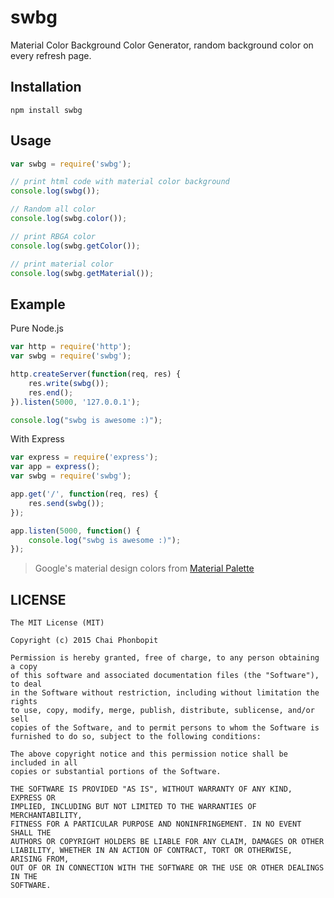 swbg
===

Material Color Background Color Generator, random background color on every refresh page.

## Installation

```
npm install swbg
```

## Usage

```javascript
var swbg = require('swbg');

// print html code with material color background
console.log(swbg());

// Random all color
console.log(swbg.color());

// print RBGA color
console.log(swbg.getColor());

// print material color
console.log(swbg.getMaterial());
```

## Example

Pure Node.js

```javascript
var http = require('http');
var swbg = require('swbg');

http.createServer(function(req, res) {
	res.write(swbg());
	res.end();
}).listen(5000, '127.0.0.1');

console.log("swbg is awesome :)");
```

With Express

```javascript
var express = require('express');
var app = express();
var swbg = require('swbg');

app.get('/', function(req, res) {
	res.send(swbg());
});

app.listen(5000, function() {
	console.log("swbg is awesome :)");
});
```

> Google's material design colors from [Material Palette](http://www.google.com/design/spec/style/color.html#color-ui-color-palette)

## LICENSE

	The MIT License (MIT)

	Copyright (c) 2015 Chai Phonbopit

	Permission is hereby granted, free of charge, to any person obtaining a copy
	of this software and associated documentation files (the "Software"), to deal
	in the Software without restriction, including without limitation the rights
	to use, copy, modify, merge, publish, distribute, sublicense, and/or sell
	copies of the Software, and to permit persons to whom the Software is
	furnished to do so, subject to the following conditions:

	The above copyright notice and this permission notice shall be included in all
	copies or substantial portions of the Software.

	THE SOFTWARE IS PROVIDED "AS IS", WITHOUT WARRANTY OF ANY KIND, EXPRESS OR
	IMPLIED, INCLUDING BUT NOT LIMITED TO THE WARRANTIES OF MERCHANTABILITY,
	FITNESS FOR A PARTICULAR PURPOSE AND NONINFRINGEMENT. IN NO EVENT SHALL THE
	AUTHORS OR COPYRIGHT HOLDERS BE LIABLE FOR ANY CLAIM, DAMAGES OR OTHER
	LIABILITY, WHETHER IN AN ACTION OF CONTRACT, TORT OR OTHERWISE, ARISING FROM,
	OUT OF OR IN CONNECTION WITH THE SOFTWARE OR THE USE OR OTHER DEALINGS IN THE
	SOFTWARE.


